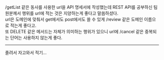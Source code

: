 /getList 같은 동사를 사용한 url을 API 명세서에 작성했는데 REST API를 공부하신 팀원분께서 행위를 url에 적는 것은 지양하는게 좋다고 말씀하셨다.   
url은 도메인에 맞춰서 get에서도 post에서도 쓸 수 있게 /review 같은 도메인 이름으로 적는게 좋다고.   
또 DELETE 같은 메서드는 자체가 의미하는 행위가 있으니 url에 /cancel 같은 중복되는 단어는 사용하지 않는게 좋다.   
   
---
   
   졸려서 자고와서 적기...
